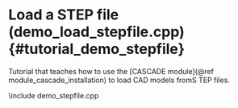 Load a STEP file (demo_load_stepfile.cpp)  {#tutorial_demo_stepfile}
==========================


Tutorial that teaches how to use the 
[CASCADE module](@ref module_cascade_installation)
to load CAD models fromS TEP files. 

 
\include demo_stepfile.cpp